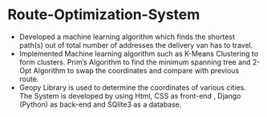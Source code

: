 # Route-Optimization-System
- Developed a machine learning algorithm which finds the shortest path(s) out of total number of addresses the delivery van
has to travel.
- Implemented Machine learning algorithm such as K-Means Clustering to form clusters. Prim’s Algorithm to find the
minimum spanning tree and 2-Opt Algorithm to swap the coordinates and compare with previous route.
- Geopy Library is used to determine the coordinates of various cities. The System is developed by using Html, CSS
as front-end , Django (Python) as back-end and SQlite3 as a database.
